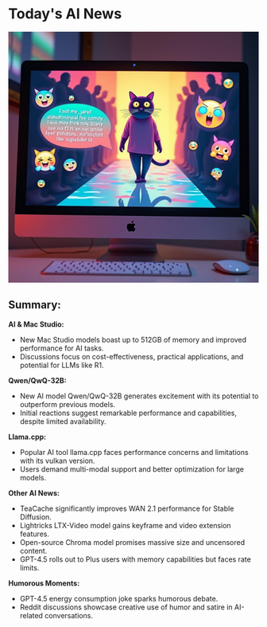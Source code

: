 
# Today's AI News

![Todays Image](pictures/20250404_101350.png)

## Summary:

**AI & Mac Studio:**

- New Mac Studio models boast up to 512GB of memory and improved performance for AI tasks.
- Discussions focus on cost-effectiveness, practical applications, and potential for LLMs like R1.

**Qwen/QwQ-32B:**

- New AI model Qwen/QwQ-32B generates excitement with its potential to outperform previous models.
- Initial reactions suggest remarkable performance and capabilities, despite limited availability.

**Llama.cpp:**

- Popular AI tool llama.cpp faces performance concerns and limitations with its vulkan version.
- Users demand multi-modal support and better optimization for large models.

**Other AI News:**

- TeaCache significantly improves WAN 2.1 performance for Stable Diffusion.
- Lightricks LTX-Video model gains keyframe and video extension features.
- Open-source Chroma model promises massive size and uncensored content.
- GPT-4.5 rolls out to Plus users with memory capabilities but faces rate limits.

**Humorous Moments:**

- GPT-4.5 energy consumption joke sparks humorous debate.
- Reddit discussions showcase creative use of humor and satire in AI-related conversations.
